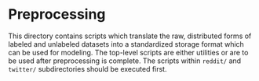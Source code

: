 # Preprocessing

This directory contains scripts which translate the raw, distributed forms of labeled and unlabeled datasets into a standardized storage format which can be used for modeling. The top-level scripts are either utilities or are to be used after preprocessing is complete. The scripts within `reddit/` and `twitter/` subdirectories should be executed first.